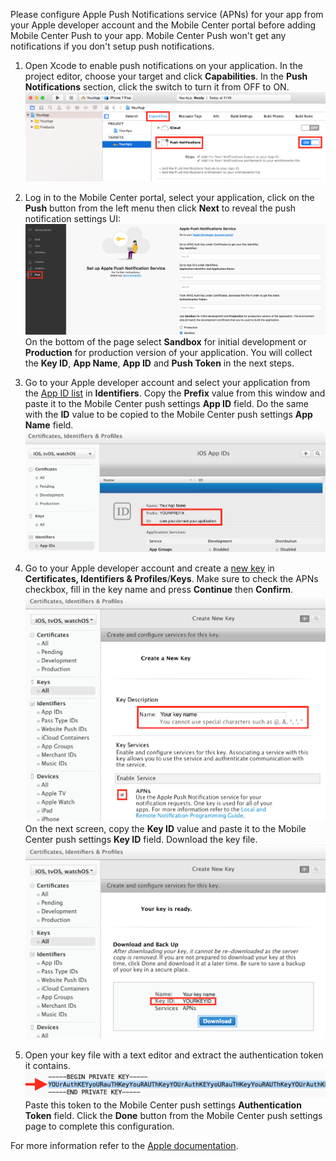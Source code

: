 Please configure Apple Push Notifications service (APNs) for your app from your Apple developer account and the Mobile Center portal before adding Mobile Center Push to your app. Mobile Center Push won't get any notifications if you don't setup push notifications.

1. Open Xcode to enable push notifications on your application. In the project editor, choose your target and click **Capabilities**. In the **Push Notifications** section, click the switch to turn it from OFF to ON.
![enable-push-capability](images/ios-enable-push-capability.png)

2. Log in to the Mobile Center portal, select your application, click on the **Push** button from the left menu then click **Next** to reveal the push notification settings UI:
![mobile-center-push-settings](images/ios-push-settings-mc-portal.png)
On the bottom of the page select **Sandbox** for initial development or **Production** for production version of your application. You will collect the **Key ID**, **App Name**, **App ID** and **Push Token** in the next steps.

3. Go to your Apple developer account and select your application from the [App ID list](https://developer.apple.com/account/ios/identifier/bundle) in **Identifiers**. Copy the **Prefix** value from this window and paste it to the Mobile Center push settings **App ID** field. Do the same with the **ID** value to be copied to the Mobile Center push settings **App Name** field.
![apple-dev-center-app-id](images/ios-app-id-apple-portal.png)

4. Go to your Apple developer account and create a [new key](https://developer.apple.com/account/ios/authkey/create) in **Certificates, Identifiers & Profiles**/**Keys**. Make sure to check the APNs checkbox, fill in the key name and press **Continue** then **Confirm**.
![apple-dev-center-new-auth-key](images/ios-new-auth-key-apple-portal.png)
On the next screen, copy the **Key ID** value and paste it to the Mobile Center push settings **Key ID** field.
Download the key file.
![apple-dev-center-confirm-auth-key](images/ios-confirm-auth-key-apple-portal.png)

5. Open your key file with a text editor and extract the authentication token it contains.
![auth-key-file](images/ios-auth-key-file.png)
Paste this token to the Mobile Center push settings **Authentication Token** field. Click the **Done** button from the Mobile Center push settings page to complete this configuration.

For more information refer to the [Apple documentation](http://help.apple.com/xcode/mac/current/#/dev11b059073).
